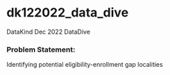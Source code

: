 # dk122022_data_dive
DataKind Dec 2022 DataDive

### Problem Statement:
Identifying potential eligibility-enrollment gap localities
